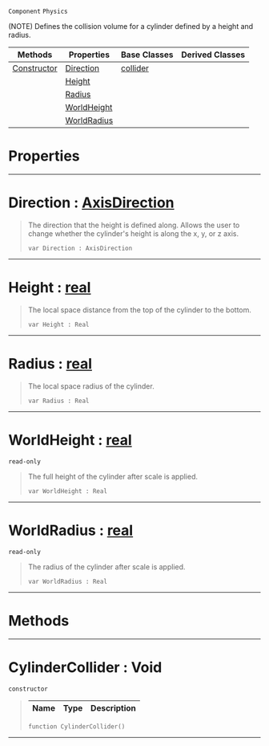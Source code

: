  `Component` `Physics`



(NOTE) Defines the collision volume for a cylinder defined by a height and radius.

|Methods|Properties|Base Classes|Derived Classes|
|---|---|---|---|
|[ Constructor](https://plasmaengine.github.io/PlasmaDocs/Plasma1/C++/code_reference/class_reference/cylindercollider.md#cylindercollider-void)|[ Direction](https://plasmaengine.github.io/PlasmaDocs/Plasma1/C++/code_reference/class_reference/cylindercollider.md#direction-plasma-engine-do)|[collider](https://plasmaengine.github.io/PlasmaDocs/Plasma1/C++/code_reference/class_reference/collider.md)| |
| |[ Height](https://plasmaengine.github.io/PlasmaDocs/Plasma1/C++/code_reference/class_reference/cylindercollider.md#height-plasma-engine-docum)| | |
| |[ Radius](https://plasmaengine.github.io/PlasmaDocs/Plasma1/C++/code_reference/class_reference/cylindercollider.md#radius-plasma-engine-docum)| | |
| |[ WorldHeight](https://plasmaengine.github.io/PlasmaDocs/Plasma1/C++/code_reference/class_reference/cylindercollider.md#worldheight-plasma-engine)| | |
| |[ WorldRadius](https://plasmaengine.github.io/PlasmaDocs/Plasma1/C++/code_reference/class_reference/cylindercollider.md#worldradius-plasma-engine)| | |


 #  Properties


---  
 #  Direction : [AxisDirection](https://plasmaengine.github.io/PlasmaDocs/Plasma1/C++/code_reference/enum_reference.md#axisdirection)

> The direction that the height is defined along. Allows the user to change whether the cylinder's height is along the x, y, or z axis.
> ``` lang=cpp, name=Lightning
> var Direction : AxisDirection


---  
 #  Height : [real](https://plasmaengine.github.io/PlasmaDocs/Plasma1/C++/code_reference/lightning_base_types/real.md)

> The local space distance from the top of the cylinder to the bottom.
> ``` lang=cpp, name=Lightning
> var Height : Real


---  
 #  Radius : [real](https://plasmaengine.github.io/PlasmaDocs/Plasma1/C++/code_reference/lightning_base_types/real.md)

> The local space radius of the cylinder.
> ``` lang=cpp, name=Lightning
> var Radius : Real


---  
 #  WorldHeight : [real](https://plasmaengine.github.io/PlasmaDocs/Plasma1/C++/code_reference/lightning_base_types/real.md)

 `read-only`

> The full height of the cylinder after scale is applied.
> ``` lang=cpp, name=Lightning
> var WorldHeight : Real


---  
 #  WorldRadius : [real](https://plasmaengine.github.io/PlasmaDocs/Plasma1/C++/code_reference/lightning_base_types/real.md)

 `read-only`

> The radius of the cylinder after scale is applied.
> ``` lang=cpp, name=Lightning
> var WorldRadius : Real


---  
 #  Methods


---  
 #  CylinderCollider : Void

 `constructor`

> 
> |Name|Type|Description|
> |---|---|---|
> ``` lang=cpp, name=Lightning
> function CylinderCollider()
> ``` 


---  
 

 